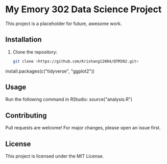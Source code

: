 # My Emory 302 Data Science Project
This project is a placeholder for future, awesome work.

## Installation
1. Clone the repository:
   ```bash
   git clone <https://github.com/Krishang12004/QTM302.git>

install.packages(c("tidyverse", "ggplot2"))

## Usage
Run the following command in RStudio:
source("analysis.R")

## Contributing
Pull requests are welcome! For major changes, please open an issue first.

## License
This project is licensed under the MIT License.
